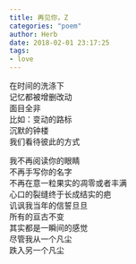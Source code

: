 ```yaml
---
title: 再见你，Z
categories: "poem"
author: Herb
date: 2018-02-01 23:17:25
tags: 
- love
---
```

在时间的洗涤下\
记忆都被增删改动\
面目全非\
比如：变动的路标\
沉默的钟楼\
我们看待彼此的方式

我不再阅读你的眼睛\
不再手写你的名字\
不再在意一粒果实的凋零或者丰满\
心口的裂缝终于长成结实的疤\
讥讽我当年的信誓旦旦\
所有的亘古不变\
其实都是一瞬间的感觉\
尽管我从一个凡尘\
跌入另一个凡尘
